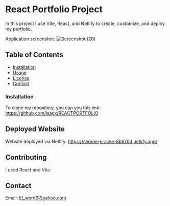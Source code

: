 # React Portfolio Project

In this project I use Vite, React, and Netlify to create, customize, and deploy my portfolio.

Application screenshot: ![Screenshot (20)](https://github.com/lsaox/REACTPORTFOLIO/assets/138525227/d204a4b3-f758-4ddd-9fe7-88cb44a8d10d)


## Table of Contents
  - [Installation](#installation)
  - [Usage](#usage)
  - [License](#license)
  - [Contact](#contact)


### Installation

To clone my repository, you can you this link: https://github.com/lsaox/REACTPORTFOLIO

## Deployed Website

Website deployed via Netlify: https://serene-praline-8b970d.netlify.app/


## Contributing

I used React and Vite. 

## Contact

Email: El_word9@yahoo.com
